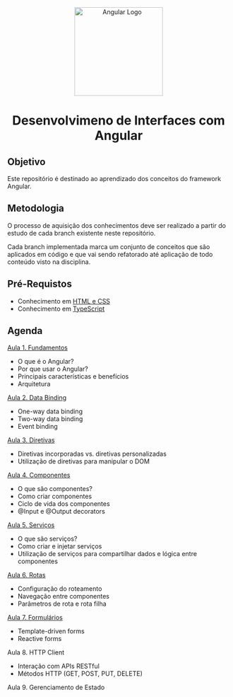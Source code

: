 <div  align="center">
    <img width="200"
        alt="Angular Logo"
        src="https://www.svgrepo.com/show/378486/angular-fill.svg"
      />
    <h1> Desenvolvimeno de Interfaces com Angular</h1>
</div>

## Objetivo

Este repositório é destinado ao aprendizado dos conceitos do framework Angular.

## Metodologia

O processo de aquisição dos conhecimentos deve ser realizado a partir do estudo de cada branch existente neste repositório.

Cada branch implementada marca um conjunto de conceitos que são aplicados em código e que vai sendo refatorado até aplicação de todo conteúdo visto na disciplina.

## Pré-Requistos

- Conhecimento em [HTML e CSS](https://learn.microsoft.com/pt-br/training/paths/build-web-pages-html-css-for-beginners/)
- Conhecimento em [TypeScript](https://learn.microsoft.com/pt-br/training/paths/build-javascript-applications-typescript/)

## Agenda

<a href="https://github.com/alessandrojsouza/angular-learn/tree/aula01-FundamentosAngular">Aula 1. Fundamentos</a>

- O que é o Angular?
- Por que usar o Angular?
- Principais características e benefícios
- Arquitetura

<a href="https://github.com/alessandrojsouza/angular-learn/tree/aula02-DataBinding">Aula 2. Data Binding</a>

- One-way data binding
- Two-way data binding
- Event binding

<a href="https://github.com/alessandrojsouza/angular-learn/tree/aula03-Diretivas">Aula 3. Diretivas</a>

- Diretivas incorporadas vs. diretivas personalizadas
- Utilização de diretivas para manipular o DOM

<a href="https://github.com/alessandrojsouza/angular-learn/tree/aula04-Componentes">Aula 4. Componentes</a>

- O que são componentes?
- Como criar componentes
- Ciclo de vida dos componentes
- @Input e @Output decorators

<a href="https://github.com/alessandrojsouza/angular-learn/tree/aula05-servicos">Aula 5. Serviços</a>

- O que são serviços?
- Como criar e injetar serviços
- Utilização de serviços para compartilhar dados e lógica entre componentes

<a href="https://github.com/alessandrojsouza/angular-learn/tree/aula06-rotas">Aula 6. Rotas</a>

- Configuração do roteamento
- Navegação entre componentes
- Parâmetros de rota e rota filha

<a href="https://github.com/alessandrojsouza/angular-learn/tree/aula07-Fomul%C3%A1rios">Aula 7. Formulários</a>

- Template-driven forms
- Reactive forms

<a>Aula 8. HTTP Client</a>

- Interação com APIs RESTful
- Métodos HTTP (GET, POST, PUT, DELETE)

<a>Aula 9. Gerenciamento de Estado</a>
